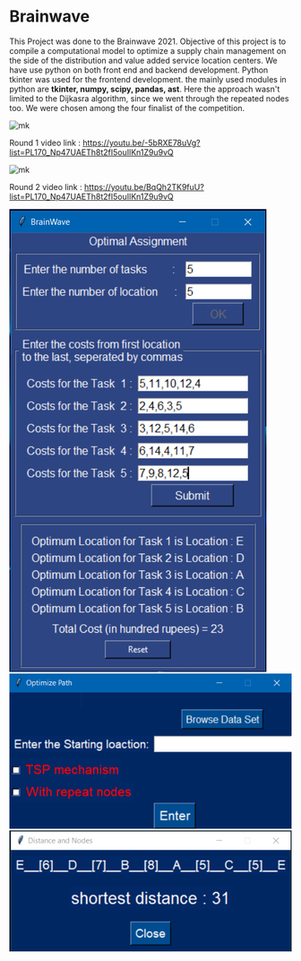 # Brainwave
This Project was done to the Brainwave 2021. Objective of this project is to compile a computational model to optimize a supply chain management on the side of the distribution and value added service location centers. We have use python on both front end and backend development. Python tkinter was used for the frontend development. the mainly used modules in python are **tkinter, numpy, scipy, pandas, ast**. Here the approach wasn't limited to the Dijkasra algorithm, since we went through the repeated nodes too. We were chosen among the four finalist of the competition.

![mk](http://img.youtube.com/vi/-5bRXE78uVg/0.jpg)

Round 1  video link : https://youtu.be/-5bRXE78uVg?list=PL170_Np47UAETh8t2fI5ouIlKn1Z9u9vQ


![mk](http://img.youtube.com/vi/BqQh2TK9fuU/0.jpg)

Round 2  video link : https://youtu.be/BqQh2TK9fuU?list=PL170_Np47UAETh8t2fI5ouIlKn1Z9u9vQ

![Optimizing_Assignment](https://github.com/manjithadulana98/Brainwave/blob/main/images/Optimization%20Assignment.png?raw=true)
![Optimize path](https://github.com/manjithadulana98/Brainwave/blob/main/images/Optimize_path.png?raw=true)
![Output Optimize](https://github.com/manjithadulana98/Brainwave/blob/main/images/Output_optimize_path.png?raw=true)
